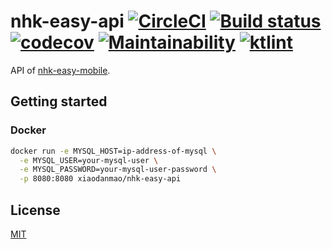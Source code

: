 # nhk-easy-api [![CircleCI](https://circleci.com/gh/Frederick-S/nhk-easy-api.svg?style=shield)](https://circleci.com/gh/Frederick-S/nhk-easy-api) [![Build status](https://ci.appveyor.com/api/projects/status/wy3c4pjhnu58y0t2/branch/master?svg=true)](https://ci.appveyor.com/project/Frederick-S/nhk-easy-api/branch/master) [![codecov](https://codecov.io/gh/Frederick-S/nhk-easy-api/branch/master/graph/badge.svg)](https://codecov.io/gh/Frederick-S/nhk-easy-api) [![Maintainability](https://api.codeclimate.com/v1/badges/833bfaca0f7168f4ab30/maintainability)](https://codeclimate.com/github/Frederick-S/nhk-easy-api/maintainability) [![ktlint](https://img.shields.io/badge/code%20style-%E2%9D%A4-FF4081.svg)](https://ktlint.github.io/)

API of [nhk-easy-mobile](https://github.com/Frederick-S/nhk-easy-mobile).

## Getting started
### Docker
```sh
docker run -e MYSQL_HOST=ip-address-of-mysql \
  -e MYSQL_USER=your-mysql-user \
  -e MYSQL_PASSWORD=your-mysql-user-password \
  -p 8080:8080 xiaodanmao/nhk-easy-api
```

## License
[MIT](LICENSE)
